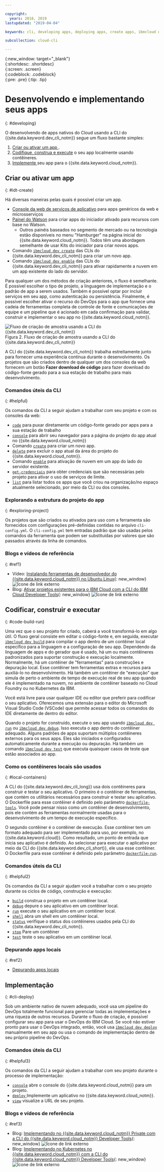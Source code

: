 ```yaml
---

copyright:
  years: 2018, 2019
lastupdated: "2019-04-04"

keywords: cli, developing apps, deploying apps, create apps, ibmcloud dev enable, ibmcloud dev create, local containers, ibmcloud dev run, ibmcloud dev, cli blog, cli video, cli reference

subcollection: cloud-cli

---
```


{:new_window: target="_blank"}  
{:shortdesc: .shortdesc}  
{:screen: .screen}  
{:codeblock: .codeblock}  
{:pre: .pre}
{:tip: .tip}

# Desenvolvendo e implementando seus apps
{: #developing}

O desenvolvendo de apps nativos do Cloud usando a CLI do {{site.data.keyword.dev_cli_notm}} segue
um fluxo bastante simples:

1. [ Criar ou ativar um app ](#idt-create).
2. [Codifique, construa e execute](#code-build-run) o seu app localmente usando contêineres.
3. [ Implemente ](#cli-deploy)  seu app para o  {{site.data.keyword.cloud_notm}}.

## Criar ou ativar um app
{: #idt-create}

Há diversas maneiras pelas quais é possível criar um app.
- [Console da web de serviços de aplicativo](https://cloud.ibm.com/developer/appservice/dashboard) para apps genéricos da web e microsserviços
- [Painel do Watson](https://cloud.ibm.com/developer/watson/dashboard) para criar apps do iniciador ativado para recursos com base no Watson.
    - Outros painéis baseados no segmento de mercado ou na tecnologia estão disponíveis no menu
"Hamburger" na página inicial do {{site.data.keyword.cloud_notm}}. Todos têm uma abordagem semelhante de usar Kits do iniciador para criar novos apps.
- Comando [`ibmcloud dev create`](/docs/cli/idt?topic=cloud-cli-idt-cli#create) das CLIs do {{site.data.keyword.dev_cli_notm}} para criar um novo app.
- Comando [`ibmcloud dev enable`](/docs/cli/idt?topic=cloud-cli-idt-cli#enable) das CLIs do {{site.data.keyword.dev_cli_notm}} para ativar rapidamente a nuvem em um app existente do lado do servidor.

Para qualquer um dos métodos de criação anteriores, o fluxo é semelhante. É possível escolher o tipo de projeto, a linguagem de implementação e o padrão de app a serem usados. Também é possível optar por incluir serviços em seu app, como autenticação ou persistência. Finalmente, é possível escolher ativar o recurso do DevOps para o app que fornece uma cadeia de ferramentas completa de controle de fonte e comunicações de equipe e um pipeline que é acionado em cada confirmação para validar, construir e implementar o seu app no {{site.data.keyword.cloud_notm}}.

![Fluxo de criação de amostra usando a CLI do {{site.data.keyword.dev_cli_notm}}](create_flow.png "Fluxo de criação de amostra usando a CLI do {{site.data.keyword.dev_cli_notm}}") <br> Figura 2. Fluxo de criação de amostra usando a CLI do {{site.data.keyword.dev_cli_notm}}

A CLI do {{site.data.keyword.dev_cli_notm}} trabalha estreitamente junto para fornecer uma experiência contínua durante o desenvolvimento. Os projetos que são criados dentro de qualquer um dos consoles da web fornecem um botão **Fazer download de código** para fazer download do código-fonte gerado para a sua estação de trabalho para mais desenvolvimento.

### Comandos úteis da CLI
{: #helpful}

Os comandos da CLI a seguir ajudam a trabalhar com seu projeto e com os consoles da web:
- [`code`](/docs/cli/idt?topic=cloud-cli-idt-cli#code) para puxar diretamente um
código-fonte gerado por apps para a sua estação de trabalho
- [`console`](/docs/cli/idt?topic=cloud-cli-idt-cli#console) para abrir seu navegador para a página do projeto do app atual no {{site.data.keyword.cloud_notm}}
- Comando [`create`](/docs/cli/idt?topic=cloud-cli-idt-cli#create) para criar um novo app.
- [`delete`](/docs/cli/idt?topic=cloud-cli-idt-cli#delete) para excluir o app atual da área do projeto do {{site.data.keyword.cloud_notm}}.
- Comando [`enable`](/docs/cli/idt?topic=cloud-cli-idt-cli#enable) para ativação de nuvem em um app do lado do servidor existente.
- [`get-credenciais`](/docs/cli/idt?topic=cloud-cli-idt-cli#get-credentials) para obter
credenciais que são necessárias pelo projeto para ativar o uso de serviços de limite.
- [`list`](/docs/cli/idt/?topic=cloud-cli-idt-cli#list) para listar todos os apps que você criou na organização/no espaço atualmente selecionado, por meio da CLI ou dos consoles.

### Explorando a estrutura do projeto do app
{: #exploring-project}

Os projetos que são criados ou ativados para uso com a ferramenta são fornecidos com configurações
pré-definidas contidas no arquivo `cli-config.yml`. O `cli-config.yml` tem entradas padrão que são usadas pelos comandos da ferramenta que podem ser substituídas por valores que são passados através da linha de comandos.

### Blogs e vídeos de referência
{: #ref1}

- Vídeo: [Instalando ferramentas de desenvolvedor do {{site.data.keyword.cloud_notm}} no Ubuntu Linux](https://www.youtube.com/watch?v=sr7KjHAKpEs){: new_window} ![Ícone de link externo](../../icons/launch-glyph.svg "Ícone de link externo")
- Blog: [Ativar projetos existentes para o IBM Cloud com a CLI do IBM Cloud Developer Tools](https://www.ibm.com/blogs/bluemix/2017/09/enable-existing-projects-ibm-cloud-ibm-cloud-developer-tools-cli/){: new_window} ![Ícone de link externo](../../icons/launch-glyph.svg "Ícone de link externo")

## Codificar, construir e executar
{: #code-build-run}

Uma vez que o seu projeto for criado, caberá a você transformá-lo em algo útil. O fluxo geral consiste em editar o código-fonte e, em seguida, executar [`ibmcloud dev build`](/docs/cli/idt?topic=cloud-cli-idt-cli#build) para compilar o app dentro de um contêiner local específico para a linguagem e a configuração de seu app. Dependendo da linguagem de apps e do gerador que é usado, há um ou mais contêineres padronizados para suportar
construção e execução localmente. Normalmente, há um contêiner de "ferramentas" para construções e depuração local. Esse contêiner tem ferramentas extras e recursos para auxiliá-lo no desenvolvimento. Há também um contêiner de "execução" que simula de perto o ambiente de tempo de execução real de seu app quando ele é implementado na nuvem, no ambiente de contêiner baseado no Cloud Foundry ou no Kubernetes da IBM.

Você está livre para usar qualquer IDE ou editor que preferir para codificar o seu aplicativo. Oferecemos uma extensão para o editor do Microsoft Visual Studio Code (VSCode) que permite acessar todos os comandos do IDE diretamente de dentro do editor.

Quando o projeto for construído, execute o seu app usando [`ibmcloud dev run`](/docs/cli/idt?topic=cloud-cli-idt-cli#run) ou [`ibmcloud dev debug`](/docs/cli/idt?topic=cloud-cli-idt-cli#debug). Isso executa o app dentro do contêiner adequado. Alguns padrões de apps suportam múltiplos contêineres externos para os seus apps. Eles são iniciados e configurados automaticamente durante a execução ou depuração. Há também um comando [`ibmcloud dev test`](/docs/cli/idt?topic=cloud-cli-idt-cli#test) que executa quaisquer casos de teste que estão associados ao app.

### Como os contêineres locais são usados
{: #local-containers}

A CLI do {{site.data.keyword.dev_cli_long}} usa dois contêineres para construir e testar o seu aplicativo. O primeiro é o contêiner de ferramentas, que contém os utilitários necessários para construir e testar seu aplicativo. O Dockerfile para esse contêiner é definido pelo parâmetro [`dockerfile-tools`](/docs/cli/idt?topic=cloud-cli-idt-cli#command-parameters). Você pode pensar nisso como um contêiner de desenvolvimento, pois ele contém as ferramentas normalmente usadas para o desenvolvimento de um tempo de execução específico.

O segundo contêiner é o contêiner de execução. Esse contêiner tem um formato adequado para ser implementado para uso, por exemplo, no {{site.data.keyword.cloud}}. Como resultado, um ponto de entrada que inicia seu aplicativo é definido. Ao selecionar para executar o aplicativo por meio da CLI do {{site.data.keyword.dev_cli_short}},
ele usa esse contêiner. O Dockerfile para esse contêiner é definido pelo parâmetro [`dockerfile-run`](/docs/cli/idt?topic=cloud-cli-idt-cli#run-parameters).

### Comandos úteis da CLI
{: #helpful2}

Os comandos da CLI a seguir ajudam você a trabalhar com o seu projeto durante os ciclos de código, construção e execução:
- [`build`](/docs/cli/idt?topic=cloud-cli-idt-cli#build) construa o projeto em um contêiner local.
- [`debug`](/docs/cli/idt?topic=cloud-cli-idt-cli#debug) depure o seu aplicativo em um contêiner local.
- [`run`](/docs/cli/idt?topic=cloud-cli-idt-cli#run) execute o seu aplicativo em um contêiner local.
- [`shell`](/docs/cli/idt?topic=cloud-cli-idt-cli#shell) abra um shell em um contêiner local.
- [`status`](/docs/cli/idt?topic=cloud-cli-idt-cli#status) verifique o status dos contêineres usados pela CLI do {{site.data.keyword.dev_cli_notm}}.
- [`stop`](/docs/cli/idt?topic=cloud-cli-idt-cli#stop) Pare um contêiner
- [`test`](/docs/cli/idt?topic=cloud-cli-idt-cli#test) teste o seu aplicativo em um contêiner local.

### Depurando apps locais
{: #ref2}

- [Depurando apps locais](/docs/cli/idt?topic=cloud-cli-local-debug#local-debug)

## Implementação
{: #cli-deploy}

Sob um ambiente nativo de nuvem adequado, você usa um pipeline do DevOps totalmente funcional para gerenciar todas as implementações e uma riqueza de outros recursos. Durante o fluxo de criação, é possível configurar seu app para usar o DevOps do IBM Cloud. Se você não estiver pronto para usar o DevOps integrado, então, você usa [`ibmcloud dev deploy`](/docs/cli/idt?topic=cloud-cli-idt-cli#deploy) manualmente em seu app ou usa o comando de implementação dentro de seu próprio pipeline do DevOps.  

### Comandos úteis da CLI
{: #helpful3}

Os comandos da CLI a seguir ajudam a trabalhar com seu projeto durante o processo de implementação:
- [`console`](/docs/cli/idt?topic=cloud-cli-idt-cli#console) abre o console do {{site.data.keyword.cloud_notm}} para um projeto.
- [ ` deploy ` ](/docs/cli/idt?topic=cloud-cli-idt-cli#deploy)  Implemente um aplicativo no  {{site.data.keyword.cloud_notm}}.
- [`view`](/docs/cli/idt?topic=cloud-cli-idt-cli#view) visualize a URL de seu projeto.

### Blogs e vídeos de referência
{: #ref3}

- Blog: [Implementando no {{site.data.keyword.cloud_notm}} Private com a CLI do {{site.data.keyword.cloud_notm}} Developer Tools](https://www.ibm.com/blogs/bluemix/2017/09/deploying-ibm-cloud-private-ibm-cloud-developer-tools-cli/){: new_window} ![Ícone de link externo](../../icons/launch-glyph.svg "Ícone de link externo")
- Blog: [Implementando no Kubernetes no {{site.data.keyword.cloud_notm}} com a CLI do {{site.data.keyword.cloud_notm}} Developer Tools](https://www.ibm.com/blogs/bluemix/2017/09/deploying-kubernetes-ibm-cloud-ibm-cloud-developer-tools-cli/){: new_window} ![Ícone de link externo](../../icons/launch-glyph.svg "Ícone de link externo")
